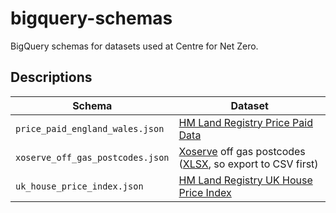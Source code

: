 # bigquery-schemas

BigQuery schemas for datasets used at Centre for Net Zero.

## Descriptions

| Schema | Dataset |
| --- | --- |
| `price_paid_england_wales.json` | [HM Land Registry Price Paid Data](https://www.gov.uk/guidance/about-the-price-paid-data)
| `xoserve_off_gas_postcodes.json` | [Xoserve](https://www.xoserve.com/) off gas postcodes ([XLSX](https://www.xoserve.com/media/2687/off-gas-postcodes-v2.xlsx), so export to CSV first)
| `uk_house_price_index.json` | [HM Land Registry UK House Price Index](https://www.gov.uk/government/publications/about-the-uk-house-price-index/about-the-uk-house-price-index)
